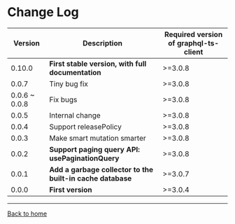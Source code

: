 # Change Log

|Version|Description|Required version of graphql-ts-client|
|-------|-----------|------------|
|0.10.0 |**First stable version, with full documentation**|>=3.0.8|
|0.0.7 |Tiny bug fix|>=3.0.8|
|0.0.6 ~ 0.0.8 |Fix bugs|>=3.0.8|
|0.0.5 |Internal change|>=3.0.8|
|0.0.4 |Support releasePolicy|>=3.0.8|
|0.0.3 |Make smart mutation smarter|>=3.0.8|
|0.0.2 |**Support paging query API: usePaginationQuery**|>=3.0.8|
|0.0.1 |**Add a garbage collector to the built-in cache database**|>=3.0.7|
|0.0.0 |**First version**|>=3.0.4|
------------

[Back to home](https://github.com/babyfish-ct/graphql-state)
